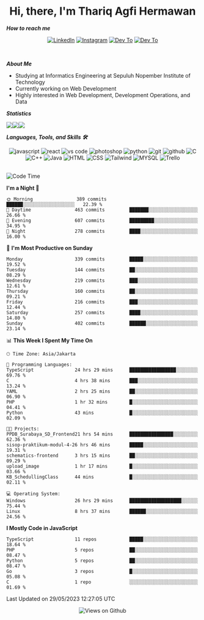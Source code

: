 <div align="center">
  <h1>Hi, there, I'm Thariq Agfi Hermawan</h1>
</div>


***How to reach me***
<p align='center'>
   <a href="https://www.linkedin.com/in/thariqagfihermawan" target="_blank"><img src="https://img.shields.io/badge/LinkedIn-0077B5?style=for-the-badge&logo=linkedin&logoColor=white" alt="LinkedIn"></a>
   <a href="https://www.instagram.com/thoriqagfi" target="_blank"><img src="https://img.shields.io/badge/Instagram-E4405F?style=for-the-badge&logo=instagram&logoColor=white" alt="Instagram"></a>
   <a href="https://medium.com/@thoriq.aghfi60" target="_blank"><img src="https://img.shields.io/badge/Medium-12100E?style=for-the-badge&logo=medium&logoColor=white" alt="Dev To"></a>
   <a href="https://linktr.ee/thoriqagfi" target="_blank"><img src="https://img.shields.io/badge/linktree-1de9b6?style=for-the-badge&logo=linktree&logoColor=white" alt="Dev To"></a>
</p>

<br>

***About Me***
- Studying at Informatics Engineering at Sepuluh Nopember Institute of Technology
- Currently working on Web Development
- Highly interested in Web Development, Development Operations, and Data

***Statistics***

<!-- [![GitHub Streak](http://github-readme-streak-stats.herokuapp.com?user=thoriqagfi&theme=dark)](https://git.io/streak-stats) -->

<div align="center">
  <div style="display: flex;">
    <img src="http://github-readme-streak-stats.herokuapp.com?user=thoriqagfi&theme=chartreuse-dark"/>
    <img src="https://github-readme-stats.vercel.app/api/top-langs/?username=thoriqagfi&layout=compact&&theme=chartreuse-dark&langs_count=8)](https://github.com/thoriqagfi"/>
    <img src="https://github-readme-stats.vercel.app/api?username=thoriqagfi&show_icons=true&theme=chartreuse-dark"/>
  </div>
</div>

<!-- [![Top Langs](https://github-readme-stats.vercel.app/api/top-langs/?username=thoriqagfi&layout=compact&&theme=chartreuse-dark&langs_count=8)](https://github.com/thoriqagfi)
< ![Agfi's GitHub stats](https://github-readme-stats.vercel.app/api?username=thoriqagfi&show_icons=true&theme=chartreuse-dark) -->

***Languages, Tools, and Skills 🛠***

  <div align="center">
    <img src="https://img.shields.io/badge/JavaScript-F7DF1E?style=for-the-badge&logo=javascript&logoColor=black" alt="javascript" />
    <img src="https://img.shields.io/badge/React-61DAFB?style=for-the-badge&logo=react&logoColor=black" alt="react" />
    <img src="https://img.shields.io/badge/vs%20code-007ACC?style=for-the-badge&logo=visual%20studio%20code&logoColor=white" alt="vs code" />
    <img src="https://img.shields.io/badge/adobe%20photoshop-31A8FF?style=for-the-badge&logo=adobe%20photoshop&logoColor=white" alt="photoshop" />
    <img src="https://img.shields.io/badge/python-3776AB?style=for-the-badge&logo=python&logoColor=white" alt="python" />
    <img src="https://img.shields.io/badge/Git-F05032?style=for-the-badge&logo=git&logoColor=white" alt="git" />
    <img src="https://img.shields.io/badge/GitHub-100000?style=for-the-badge&logo=github&logoColor=white" alt="github" />
    <img src="https://img.shields.io/badge/c-%2300599C.svg?style=for-the-badge&logo=c&logoColor=white" alt="C" />
    <img src="https://img.shields.io/badge/c++-%2300599C.svg?style=for-the-badge&logo=c%2B%2B&logoColor=white" alt="C++" />
    <img src="https://img.shields.io/badge/Java-ED8B00?style=for-the-badge&logo=java&logoColor=white" alt="Java"/>
    <img src="https://img.shields.io/badge/HTML5-E34F26?style=for-the-badge&logo=html5&logoColor=white" alt="HTML" />
    <img src="https://img.shields.io/badge/CSS-239120?&style=for-the-badge&logo=css3&logoColor=white" alt ="CSS" />
    <img src="https://img.shields.io/badge/tailwindcss-%2338B2AC.svg?style=for-the-badge&logo=tailwind-css&logoColor=white" alt="Tailwind" />
    <img src="https://img.shields.io/badge/MySQL-00000F?style=for-the-badge&logo=mysql&logoColor=white" alt="MYSQL" />
    <img src="https://img.shields.io/badge/Trello-%23026AA7.svg?style=for-the-badge&logo=Trello&logoColor=white" alt="Trello" />
  </div><br>

<!--START_SECTION:waka-->
![Code Time](http://img.shields.io/badge/Code%20Time-417%20hrs%2025%20mins-blue)

**I'm a Night 🦉** 

```text
🌞 Morning                389 commits         ██████░░░░░░░░░░░░░░░░░░░   22.39 % 
🌆 Daytime                463 commits         ███████░░░░░░░░░░░░░░░░░░   26.66 % 
🌃 Evening                607 commits         █████████░░░░░░░░░░░░░░░░   34.95 % 
🌙 Night                  278 commits         ████░░░░░░░░░░░░░░░░░░░░░   16.00 % 
```
📅 **I'm Most Productive on Sunday** 

```text
Monday                   339 commits         █████░░░░░░░░░░░░░░░░░░░░   19.52 % 
Tuesday                  144 commits         ██░░░░░░░░░░░░░░░░░░░░░░░   08.29 % 
Wednesday                219 commits         ███░░░░░░░░░░░░░░░░░░░░░░   12.61 % 
Thursday                 160 commits         ██░░░░░░░░░░░░░░░░░░░░░░░   09.21 % 
Friday                   216 commits         ███░░░░░░░░░░░░░░░░░░░░░░   12.44 % 
Saturday                 257 commits         ████░░░░░░░░░░░░░░░░░░░░░   14.80 % 
Sunday                   402 commits         ██████░░░░░░░░░░░░░░░░░░░   23.14 % 
```


📊 **This Week I Spent My Time On** 

```text
🕑︎ Time Zone: Asia/Jakarta

💬 Programming Languages: 
TypeScript               24 hrs 29 mins      █████████████████░░░░░░░░   69.76 % 
C                        4 hrs 38 mins       ███░░░░░░░░░░░░░░░░░░░░░░   13.24 % 
YAML                     2 hrs 25 mins       ██░░░░░░░░░░░░░░░░░░░░░░░   06.90 % 
PHP                      1 hr 32 mins        █░░░░░░░░░░░░░░░░░░░░░░░░   04.41 % 
Python                   43 mins             █░░░░░░░░░░░░░░░░░░░░░░░░   02.09 % 

🐱‍💻 Projects: 
PPDB_Surabaya_SD_Frontend21 hrs 54 mins      ████████████████░░░░░░░░░   62.36 % 
sisop-praktikum-modul-4-26 hrs 46 mins       █████░░░░░░░░░░░░░░░░░░░░   19.31 % 
schematics-frontend      3 hrs 15 mins       ██░░░░░░░░░░░░░░░░░░░░░░░   09.29 % 
upload_image             1 hr 17 mins        █░░░░░░░░░░░░░░░░░░░░░░░░   03.66 % 
KB_SchedullingClass      44 mins             █░░░░░░░░░░░░░░░░░░░░░░░░   02.11 % 

💻 Operating System: 
Windows                  26 hrs 29 mins      ███████████████████░░░░░░   75.44 % 
Linux                    8 hrs 37 mins       ██████░░░░░░░░░░░░░░░░░░░   24.56 % 
```

**I Mostly Code in JavaScript** 

```text
TypeScript               11 repos            █████░░░░░░░░░░░░░░░░░░░░   18.64 % 
PHP                      5 repos             ██░░░░░░░░░░░░░░░░░░░░░░░   08.47 % 
Python                   5 repos             ██░░░░░░░░░░░░░░░░░░░░░░░   08.47 % 
Go                       3 repos             █░░░░░░░░░░░░░░░░░░░░░░░░   05.08 % 
C                        1 repo              ░░░░░░░░░░░░░░░░░░░░░░░░░   01.69 % 
```




 Last Updated on 29/05/2023 12:27:05 UTC
<!--END_SECTION:waka-->

<div align="center">
<img src="https://komarev.com/ghpvc/?username=thoriqagfi&color=blue" alt="Views on Github" />
</div>